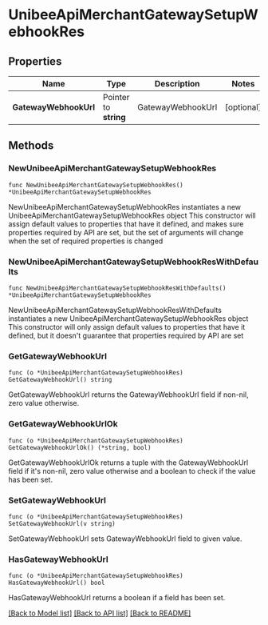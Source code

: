# UnibeeApiMerchantGatewaySetupWebhookRes

## Properties

Name | Type | Description | Notes
------------ | ------------- | ------------- | -------------
**GatewayWebhookUrl** | Pointer to **string** | GatewayWebhookUrl | [optional] 

## Methods

### NewUnibeeApiMerchantGatewaySetupWebhookRes

`func NewUnibeeApiMerchantGatewaySetupWebhookRes() *UnibeeApiMerchantGatewaySetupWebhookRes`

NewUnibeeApiMerchantGatewaySetupWebhookRes instantiates a new UnibeeApiMerchantGatewaySetupWebhookRes object
This constructor will assign default values to properties that have it defined,
and makes sure properties required by API are set, but the set of arguments
will change when the set of required properties is changed

### NewUnibeeApiMerchantGatewaySetupWebhookResWithDefaults

`func NewUnibeeApiMerchantGatewaySetupWebhookResWithDefaults() *UnibeeApiMerchantGatewaySetupWebhookRes`

NewUnibeeApiMerchantGatewaySetupWebhookResWithDefaults instantiates a new UnibeeApiMerchantGatewaySetupWebhookRes object
This constructor will only assign default values to properties that have it defined,
but it doesn't guarantee that properties required by API are set

### GetGatewayWebhookUrl

`func (o *UnibeeApiMerchantGatewaySetupWebhookRes) GetGatewayWebhookUrl() string`

GetGatewayWebhookUrl returns the GatewayWebhookUrl field if non-nil, zero value otherwise.

### GetGatewayWebhookUrlOk

`func (o *UnibeeApiMerchantGatewaySetupWebhookRes) GetGatewayWebhookUrlOk() (*string, bool)`

GetGatewayWebhookUrlOk returns a tuple with the GatewayWebhookUrl field if it's non-nil, zero value otherwise
and a boolean to check if the value has been set.

### SetGatewayWebhookUrl

`func (o *UnibeeApiMerchantGatewaySetupWebhookRes) SetGatewayWebhookUrl(v string)`

SetGatewayWebhookUrl sets GatewayWebhookUrl field to given value.

### HasGatewayWebhookUrl

`func (o *UnibeeApiMerchantGatewaySetupWebhookRes) HasGatewayWebhookUrl() bool`

HasGatewayWebhookUrl returns a boolean if a field has been set.


[[Back to Model list]](../README.md#documentation-for-models) [[Back to API list]](../README.md#documentation-for-api-endpoints) [[Back to README]](../README.md)


